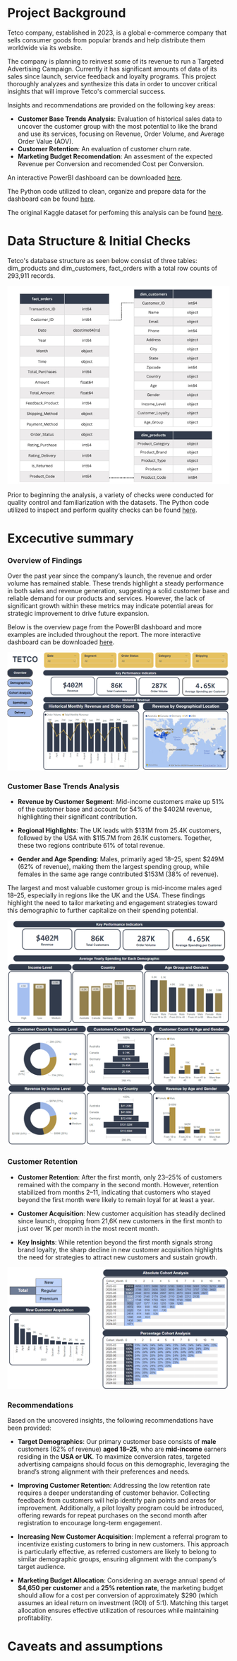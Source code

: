 # Project Background
Tetco company, established in 2023, is a global e-commerce company that sells consumer goods from popular brands and help distribute them worldwide via its website.

The company is planning to reinvest some of its revenue to run a Targeted Advertising Campaign. Currently it has significant amounts of data of its sales since launch, service feedback and loyalty programs. This project thoroughly analyzes and synthesize this data in order to uncover critical insights that will improve Tetco's commercial success.

Insights and recommendations are provided on the following key areas:
- **Customer Base Trends Analysis**: Evaluation of historical sales data to uncover the customer group with the most potential to like the brand and use its services, focusing on Revenue, Order Volume, and Average Order Value (AOV).
- **Customer Retention**: An evaluation of customer churn rate.
- **Marketing Budget Recomendation**: An assesment of the expected Revenue per Conversion and recomended Cost per Conversion.
  
An interactive PowerBI dashboard can be downloaded [here](https://drive.google.com/file/d/1aiJ6fb9Y8FE0w5kx-iPBCM5b9X8NAqrR/view?usp=sharing).

The Python code utilized to clean, organize and prepare data for the dashboard can be found [here](https://github.com/QuinnNgo97/Project-Ecommerce-Marketing-Target/blob/20d15cdf00995c340c2cfb8bdd1df019c2380bd6/ecommerce_analysis.py).

The original Kaggle dataset for perfoming this analysis can be found [here](https://www.kaggle.com/datasets/sahilprajapati143/retail-analysis-large-dataset/data?select=new_retail_data.csv).

# Data Structure & Initial Checks

Tetco's database structure as seen below consist of three tables: dim_products and dim_customers, fact_orders with a total row counts of 293,911 records.

<div align="center">
  <img src="https://github.com/QuinnNgo97/githubtest/blob/2f63a850e6520fa73cb4ac89bfac8c49c796ad77/relations.jpg">
</div>

Prior to beginning the analysis, a variety of checks were conducted for quality control and familiarization with the datasets. The Python code utilized to inspect and perform quality checks can be found [here](https://github.com/QuinnNgo97/Project-Ecommerce-Marketing-Target/blob/20d15cdf00995c340c2cfb8bdd1df019c2380bd6/ecommerce_analysis.py).

# Excecutive summary

### Overview of Findings

Over the past year since the company’s launch, the revenue and order volume has remained stable. These trends highlight a steady performance in both sales and revenue generation, suggesting a solid customer base and reliable demand for our products and services. However, the lack of significant growth within these metrics may indicate potential areas for strategic improvement to drive future expansion.

Below is the overview page from the PowerBI dashboard and more examples are included throughout the report. The more interactive dashboard can be downloaded [here](https://drive.google.com/file/d/1aiJ6fb9Y8FE0w5kx-iPBCM5b9X8NAqrR/view?usp=sharing).

<div align="center">
  <img src="https://github.com/QuinnNgo97/githubtest/blob/5cfa2145594bde1f9a53296520e30cb40058b9db/Dashboardoverview.png">
</div>

### Customer Base Trends Analysis

- **Revenue by Customer Segment**: Mid-income customers make up 51% of the customer base and account for 54% of the $402M revenue, highlighting their significant contribution.

- **Regional Highlights**: The UK leads with $131M from 25.4K customers, followed by the USA with $115.7M from 26.1K customers. Together, these two regions contribute 61% of total revenue.

- **Gender and Age Spending**: Males, primarily aged 18–25, spent $249M (62% of revenue), making them the largest spending group, while females in the same age range contributed $153M (38% of revenue).

The largest and most valuable customer group is mid-income males aged 18–25, especially in regions like the UK and the USA. These findings highlight the need to tailor marketing and engagement strategies toward this demographic to further capitalize on their spending potential.

<div align="center">
  <img src="https://github.com/QuinnNgo97/githubtest/blob/efa90b20fa7f95d938fb43849275f842676bc13a/Dashboard4.png">
</div>

<div align="center">
  <img src="https://github.com/QuinnNgo97/githubtest/blob/efa90b20fa7f95d938fb43849275f842676bc13a/Dashboard2.png">
</div>


### Customer Retention

- **Customer Retention**: After the first month, only 23–25% of customers remained with the company in the second month. However, retention stabilized from months 2–11, indicating that customers who stayed beyond the first month were likely to remain loyal for at least a year.

- **Customer Acquisition**: New customer acquisition has steadily declined since launch, dropping from 21,6K new customers in the first month to just over 1K per month in the most recent month.

- **Key Insights**: While retention beyond the first month signals strong brand loyalty, the sharp decline in new customer acquisition highlights the need for strategies to attract new customers and sustain growth.

<div align="center">
  <img src="https://github.com/QuinnNgo97/githubtest/blob/efa90b20fa7f95d938fb43849275f842676bc13a/Dashboard3.png">
</div>


### Recommendations

Based on the uncovered insights, the following recommendations have been provided:

- **Target Demographics**: Our primary customer base consists of **male** customers (62% of revenue) **aged 18–25**, who are **mid-income** earners residing in the **USA or UK**. To maximize conversion rates, targeted advertising campaigns should focus on this demographic, leveraging the brand’s strong alignment with their preferences and needs.

- **Improving Customer Retention**: Addressing the low retention rate requires a deeper understanding of customer behavior. Collecting feedback from customers will help identify pain points and areas for improvement. Additionally, a pilot loyalty program could be introduced, offering rewards for repeat purchases on the second month after registration to encourage long-term engagement.

- **Increasing New Customer Acquisition**: Implement a referral program to incentivize existing customers to bring in new customers. This approach is particularly effective, as referred customers are likely to belong to similar demographic groups, ensuring alignment with the company’s target audience.

- **Marketing Budget Allocation**: Considering an average annual spend of **$4,650 per customer** and a **25% retention rate**, the marketing budget should allow for a cost per conversion of approximately $290 (which assumes an ideal return on investment (ROI) of 5:1). Matching this target allocation ensures effective utilization of resources while maintaining profitability.


# Caveats and assumptions
